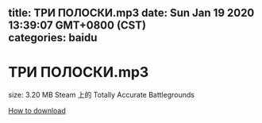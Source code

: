 
title: ТРИ ПОЛОСКИ.mp3
date: Sun Jan 19 2020 13:39:07 GMT+0800 (CST)    
categories: baidu
---

# ТРИ ПОЛОСКИ.mp3
size: 3.20 MB
 Steam 上的 Totally Accurate Battlegrounds
 

[How to download](https://bpcam.bemobtrk.com/go/2ceec3aa-1ca2-46d6-b9ff-aaa5c184517c?jno=1155)